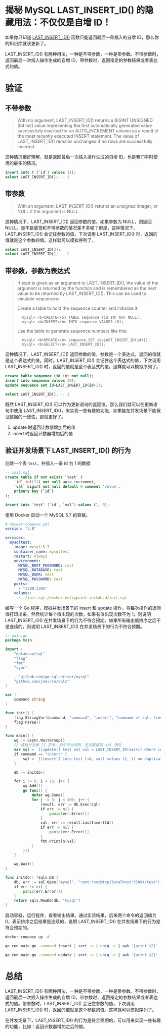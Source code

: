 # 揭秘 MySQL LAST_INSERT_ID() 的隐藏用法：不仅仅是自增 ID！

如果你只知道 [LAST_INSERT_ID()](https://dev.mysql.com/doc/refman/8.4/en/information-functions.html#function_last-insert-id) 函数只能返回最后一条插入的自增 ID，那么你的知识库就该更新了。

LAST_INSERT_ID() 有两种用法，一种是不带参数，一种是带参数。不带参数时，返回最后一次插入操作生成的自增 ID，带参数时，返回指定的参数结果或者表达式的值。  

# 验证

## 不带参数

> With no argument, LAST_INSERT_ID() returns a BIGINT UNSIGNED (64-bit) value representing the first automatically generated value successfully inserted for an AUTO_INCREMENT column as a result of the most recently executed INSERT statement. The value of LAST_INSERT_ID() remains unchanged if no rows are successfully inserted. 

这种情况很好理解，就是返回最后一次插入操作生成的自增 ID。也是我们平时使用的最多的情况。 

```sql
insert into t (`id`) values (1);
select LAST_INSERT_ID(); -- 1
```

## 带参数

> With an argument, LAST_INSERT_ID() returns an unsigned integer, or NULL if the argument is NULL. 

这种情况下，LAST_INSERT_ID() 返回参数的值，如果参数为 NULL，则返回 NULL。是不是感觉和不带参数的情况差不多呢？但是，这种情况下，LAST_INSERT_ID() 会记住参数的值，下次调用 LAST_INSERT_ID() 时，返回的值就是这个参数的值。这样就可以模拟序列了。

```sql
select LAST_INSERT_ID(2);
select LAST_INSERT_ID(); -- 2
```

## 带参数，参数为表达式

> If expr is given as an argument to LAST_INSERT_ID(), the value of the argument is returned by the function and is remembered as the next value to be returned by LAST_INSERT_ID(). This can be used to simulate sequences:
>  
>  Create a table to hold the sequence counter and initialize it:
>  
>       mysql> <b>CREATE</b> TABLE sequence (id INT NOT NULL);  
>       mysql> <b>INSERT</b> INTO sequence VALUES (0);  
> Use the table to generate sequence numbers like this:  
>   
>       mysql> <b>UPDATE</b> sequence SET id=LAST_INSERT_ID(id+1);  
>       mysql> <b>SELECT</b> LAST_INSERT_ID();  

这种情况下，LAST_INSERT_ID() 返回参数的值，参数是一个表达式，返回的值就是这个表达式的值。同时，LAST_INSERT_ID() 会记住这个表达式的值，下次调用 LAST_INSERT_ID() 时，返回的值就是这个表达式的值。这样就可以模拟序列了。

```sql
create table sequence (id int not null);
insert into sequence values (0);
update sequence set id=LAST_INSERT_ID(id+1);

select LAST_INSERT_ID(); -- 1
```

既然 LAST_INSERT_ID() 可以作为更新语句的返回值，那么我们就可以在更新语句中使用 LAST_INSERT_ID()，来实现一些有趣的功能，如果能在并发场景下能保证数据的一致性，那就更好了。

1. update 时返回计数器增加后的值
2. insert 时返回计数器增加后的值

## 验证并发场景下 LAST_INSERT_ID() 的行为

创建一个表 `test`，并插入一条 id 为 1 的数据

```sql
-- init.sql
create table if not exists `test` (
    `id` int(11) not null auto_increment,
    `val` bigint not null default 0 comment 'value',
    primary key (`id`)
);

insert into `test` (`id`, `val`) values (1, 0);
```

使用 Docker 启动一个 MySQL 5.7 的容器。

```yml
# docker-compose.yml
version: "3.8"

services:
  mysqltest:
    image: mysql:5.7
    container_name: mysqltest
    restart: always
    environment:
      MYSQL_ROOT_PASSWORD: root
      MYSQL_DATABASE: test
      MYSQL_USER: test
      MYSQL_PASSWORD: test
    ports:
      - "3309:3306"
    volumes:
      - ./init.sql:/docker-entrypoint-initdb.d/init.sql
```

编写一个 Go 程序，模拟并发场景下的 insert 和 update 操作。将每次操作的返回值打印出来，然后统计每个值出现的次数，如果有值出现次数不为 1，则说明 LAST_INSERT_ID() 在并发场景下的行为不符合预期。如果所有输出值排序之后不是连续的，则说明 LAST_INSERT_ID() 在并发场景下的行为不符合预期。

```go
// main.go
package main

import (
	"database/sql"
	"flag"
	"fmt"
	"sync"

	_ "github.com/go-sql-driver/mysql"
	"github.com/jmoiron/sqlx"
)

var (
	command string
)

func init() {
	flag.StringVar(&command, "command", "insert", "command of sql: [insert|update]")
	flag.Parse()
}

func main() {
	wg := &sync.WaitGroup{}
	// 请自行去掉 [] 符号，由于平台规则，无法直接写 sql 语句
	var sql = `[]update[] test set val = LAST_INSERT_ID(val+1) where id = 1;`
	if command == "insert" {
		sql = `[]insert[] into test (id, val) values (2, 1) on duplicate key update val = LAST_INSERT_ID(val+1);`
	}

	db := initdb()

	for i := 0; i < 10; i++ {
		wg.Add(1)
		go func() {
			defer wg.Done()
			for j := 0; j < 100; j++ {
				result, err := db.Exec(sql)
				if err != nil {
					panic(err.Error())
				}
				val, err := result.LastInsertId()
				if err != nil {
					panic(err.Error())
				}
				fmt.Println(val)
			}
		}()
	}

	wg.Wait()
}

func initdb() *sqlx.DB {
	db, err := sql.Open("mysql", "root:root@tcp(localhost:3309)/test")
	if err != nil {
		panic(err.Error())
	}
	return sqlx.NewDb(db, "mysql")
}
```

启动容器，运行程序，查看输出结果。通过实验结果，后来两个命令的返回值为 0，表示排序之后结果是连续的，说明 LAST_INSERT_ID() 在并发场景下的行为是符合预期的。

```bash
docker-compose up -d

go run main.go -command insert | sort -n | uniq -c | awk '{print $2}' | awk '$1!=last+1{print last, $1}{last=$1}' | wc -l

go run main.go -command update | sort -n | uniq -c | awk '{print $2}' | awk '$1!=last+1{print last, $1}{last=$1}' | wc -l
```

# 总结

LAST_INSERT_ID() 有两种用法，一种是不带参数，一种是带参数。不带参数时，返回最后一次插入操作生成的自增 ID，带参数时，返回指定的参数结果或者表达式的值。带参数时，LAST_INSERT_ID() 会记住参数的值，下次调用 LAST_INSERT_ID() 时，返回的值就是这个参数的值。这样就可以模拟序列了。

在并发场景下，LAST_INSERT_ID() 的行为是符合预期的，可以用来实现一些有趣的功能，比如：返回计数器增加之后的值。